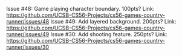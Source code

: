 Issue #48: Game playing character boundary. 100pts?
          Link: https://github.com/UCSB-CS56-Projects/cs56-games-country-runner/issues/48
Issue #49: Add layered background. 200pts?
          Link: https://github.com/UCSB-CS56-Projects/cs56-games-country-runner/issues/49
Issue #30: Add shooting feature. 250pts?
          Link: https://github.com/UCSB-CS56-Projects/cs56-games-country-runner/issues/30
